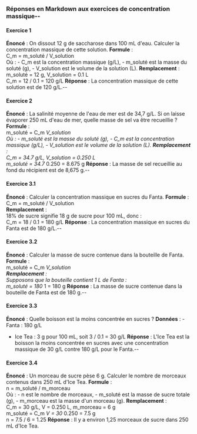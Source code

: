 ### Réponses en Markdown aux exercices de concentration massique--

#### Exercice 1

 **Énoncé** : On dissout 12 g de saccharose dans 100 mL d'eau. Calculer la concentration
 massique de cette solution.
 **Formule** :  
C_m = m_soluté / V_solution  
Où :  - C_m est la concentration massique (g/L),  - m_soluté est la masse du soluté (g),  - V_solution est le volume de la solution (L).
 **Remplacement** :  
m_soluté = 12 g, V_solution = 0.1 L  
C_m = 12 / 0.1 = 120 g/L
 **Réponse** : La concentration massique de cette solution est de 120 g/L.--

#### Exercice 2

**Énoncé** : La salinité moyenne de l'eau de mer est de 34,7 g/L. Si on laisse évaporer 250 mL
 d'eau de mer, quelle masse de sel va être recueillie ?
 **Formule** :  
m_soluté = C_m *V_solution  
Où :  - m_soluté est la masse du soluté (g),  - C_m est la concentration massique (g/L),  - V_solution est le volume de la solution (L).
 **Remplacement** :  
C_m = 34.7 g/L, V_solution = 0.250 L  
m_soluté = 34.7* 0.250 = 8.675 g
 **Réponse** : La masse de sel recueillie au fond du récipient est de 8,675 g.--

#### Exercice 3.1

 **Énoncé** : Calculer la concentration massique en sucres du Fanta.
 **Formule** :  
C_m = m_soluté / V_solution  
**Remplacement** :  
18% de sucre signifie 18 g de sucre pour 100 mL, donc :  
C_m = 18 / 0.1 = 180 g/L
 **Réponse** : La concentration massique en sucres du Fanta est de 180 g/L.--

#### Exercice 3.2

 **Énoncé** : Calculer la masse de sucre contenue dans la bouteille de Fanta.
 **Formule** :  
m_soluté = C_m *V_solution  
**Remplacement** :  
Supposons que la bouteille contient 1 L de Fanta :  
m_soluté = 180* 1 = 180 g
 **Réponse** : La masse de sucre contenue dans la bouteille de Fanta est de 180 g.--

#### Exercice 3.3

 **Énoncé** : Quelle boisson est la moins concentrée en sucres ?
 **Données** :  - Fanta : 180 g/L  

- Ice Tea : 3 g pour 100 mL, soit 3 / 0.1 = 30 g/L
 **Réponse** : L'Ice Tea est la boisson la moins concentrée en sucres avec une concentration
 massique de 30 g/L contre 180 g/L pour le Fanta.--

#### Exercice 3.4

 **Énoncé** : Un morceau de sucre pèse 6 g. Calculer le nombre de morceaux contenus dans 250
 mL d'Ice Tea.
 **Formule** :  
n = m_soluté / m_morceau  
Où :  - n est le nombre de morceaux,  - m_soluté est la masse de sucre totale (g),  - m_morceau est la masse d'un morceau (g).
 **Remplacement** :  
C_m = 30 g/L, V = 0.250 L, m_morceau = 6 g  
m_soluté = C_m *V = 30* 0.250 = 7.5 g  
n = 7.5 / 6 = 1.25
 **Réponse** : Il y a environ 1,25 morceaux de sucre dans 250 mL d'Ice Tea.
